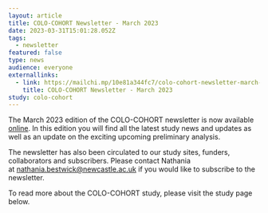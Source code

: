 ```yaml
---
layout: article
title: COLO-COHORT Newsletter - March 2023
date: 2023-03-31T15:01:28.052Z
tags:
  - newsletter
featured: false
type: news
audience: everyone
externallinks:
  - link: https://mailchi.mp/10e81a344fc7/colo-cohort-newsletter-march-2023
    title: COLO-COHORT Newsletter - March 2023
study: colo-cohort
---
```

The March 2023 edition of the COLO-COHORT newsletter is now available [online](https://mailchi.mp/10e81a344fc7/colo-cohort-newsletter-march-2023). In this edition you will find a﻿ll t﻿he latest study news and updates as well as a﻿n update on t﻿he exciting upcoming preliminary analysis.

The newsletter has also been circulated to our study sites, funders, collaborators and subscribers. Please contact Nathania at nathania.bestwick@newcastle.ac.uk if you would like to subscribe to the newsletter. 

To read more about the COLO-COHORT study, please visit the study page below.